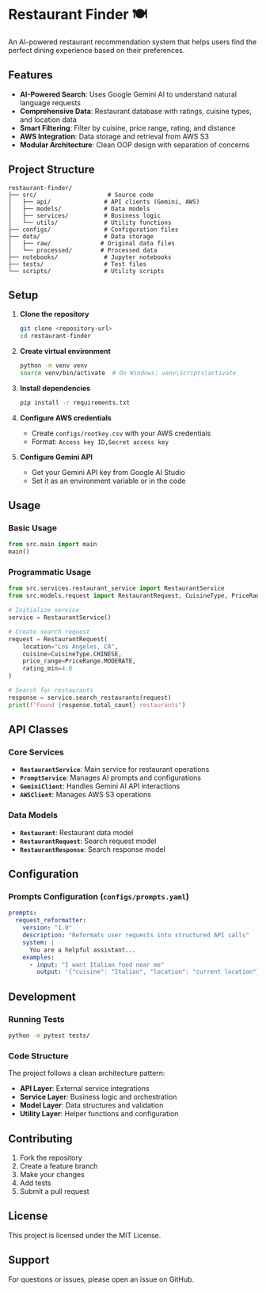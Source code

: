 # Restaurant Finder 🍽️

An AI-powered restaurant recommendation system that helps users find the perfect dining experience based on their preferences.

## Features

- **AI-Powered Search**: Uses Google Gemini AI to understand natural language requests
- **Comprehensive Data**: Restaurant database with ratings, cuisine types, and location data
- **Smart Filtering**: Filter by cuisine, price range, rating, and distance
- **AWS Integration**: Data storage and retrieval from AWS S3
- **Modular Architecture**: Clean OOP design with separation of concerns

## Project Structure

```
restaurant-finder/
├── src/                    # Source code
│   ├── api/               # API clients (Gemini, AWS)
│   ├── models/            # Data models
│   ├── services/          # Business logic
│   └── utils/             # Utility functions
├── configs/               # Configuration files
├── data/                  # Data storage
│   ├── raw/              # Original data files
│   └── processed/        # Processed data
├── notebooks/             # Jupyter notebooks
├── tests/                 # Test files
└── scripts/               # Utility scripts
```

## Setup

1. **Clone the repository**
   ```bash
   git clone <repository-url>
   cd restaurant-finder
   ```

2. **Create virtual environment**
   ```bash
   python -m venv venv
   source venv/bin/activate  # On Windows: venv\Scripts\activate
   ```

3. **Install dependencies**
   ```bash
   pip install -r requirements.txt
   ```

4. **Configure AWS credentials**
   - Create `configs/rootkey.csv` with your AWS credentials
   - Format: `Access key ID,Secret access key`

5. **Configure Gemini API**
   - Get your Gemini API key from Google AI Studio
   - Set it as an environment variable or in the code

## Usage

### Basic Usage

```python
from src.main import main
main()
```

### Programmatic Usage

```python
from src.services.restaurant_service import RestaurantService
from src.models.request import RestaurantRequest, CuisineType, PriceRange

# Initialize service
service = RestaurantService()

# Create search request
request = RestaurantRequest(
    location="Los Angeles, CA",
    cuisine=CuisineType.CHINESE,
    price_range=PriceRange.MODERATE,
    rating_min=4.0
)

# Search for restaurants
response = service.search_restaurants(request)
print(f"Found {response.total_count} restaurants")
```

## API Classes

### Core Services

- **`RestaurantService`**: Main service for restaurant operations
- **`PromptService`**: Manages AI prompts and configurations
- **`GeminiClient`**: Handles Gemini AI API interactions
- **`AWSClient`**: Manages AWS S3 operations

### Data Models

- **`Restaurant`**: Restaurant data model
- **`RestaurantRequest`**: Search request model
- **`RestaurantResponse`**: Search response model

## Configuration

### Prompts Configuration (`configs/prompts.yaml`)

```yaml
prompts:
  request_reformatter:
    version: "1.0"
    description: "Reformats user requests into structured API calls"
    system: |
      You are a helpful assistant...
    examples:
      - input: "I want Italian food near me"
        output: '{"cuisine": "Italian", "location": "current location"}'
```

## Development

### Running Tests

```bash
python -m pytest tests/
```

### Code Structure

The project follows a clean architecture pattern:

- **API Layer**: External service integrations
- **Service Layer**: Business logic and orchestration
- **Model Layer**: Data structures and validation
- **Utility Layer**: Helper functions and configuration

## Contributing

1. Fork the repository
2. Create a feature branch
3. Make your changes
4. Add tests
5. Submit a pull request

## License

This project is licensed under the MIT License.

## Support

For questions or issues, please open an issue on GitHub.
